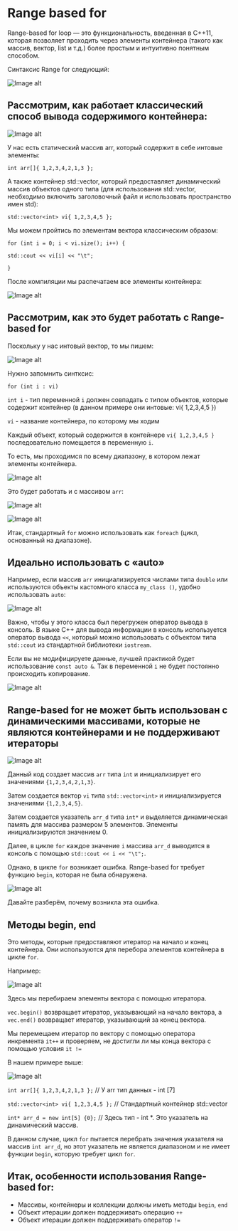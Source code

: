 # Range based for

Range-based for loop — это функциональность, введенная в C++11, которая позволяет проходить через элементы контейнера (такого как массив, вектор, list и т.д.) более простым и интуитивно понятным способом. 

Синтаксис Range for следующий:

![Image alt](https://github.com/netology-code/cppl-homeworks/blob/main/common/24.PNG)



## Рассмотрим, как работает классический способ вывода содержимого контейнера:

![Image alt](https://github.com/netology-code/cppl-homeworks/blob/main/common/12.PNG)



У нас есть статический массив arr, который содержит в себе интовые элементы:

`int arr[]{ 1,2,3,4,2,1,3 };`

А также контейнер std::vector, который предоставляет динамический массив объектов одного типа (для использования std::vector, необходимо включить заголовочный файл <vector> и использовать пространство имен std):

`std::vector<int> vi{ 1,2,3,4,5 };`

Мы можем пройтись по элементам вектора классическим образом:

`for (int i = 0; i < vi.size(); i++) {`


`std::cout << vi[i] << "\t";`


`}`

После компиляции мы распечатаем все элементы контейнера:

![Image alt](https://github.com/netology-code/cppl-homeworks/blob/main/common/13.PNG)



## Рассмотрим, как это будет работать с Range-based for

Поскольку у нас интовый вектор, то мы пишем:

![Image alt](https://github.com/netology-code/cppl-homeworks/blob/main/common/14.PNG)



Нужно запомнить синтксис:

`for (int i : vi)`

`int i`  - тип переменной `i` должен совпадать с типом объектов, которые содержит контейнер (в данном примере они интовые: vi{ 1,2,3,4,5 })


`vi` - название контейнера, по которому мы ходим

Каждый объект, который содержится в контейнере `vi{ 1,2,3,4,5 }` последовательно помещается в переменную `i`. 

То есть, мы проходимся по всему диапазону, в котором лежат элементы контейнера. 

![Image alt](https://github.com/netology-code/cppl-homeworks/blob/main/common/15.PNG)



Это будет работать и с массивом `arr`:

![Image alt](https://github.com/netology-code/cppl-homeworks/blob/main/common/16.PNG)



![Image alt](https://github.com/netology-code/cppl-homeworks/blob/main/common/17.PNG)



Итак, стандартный `for` можно использовать как `foreach` (цикл, основанный на диапазоне).

## Идеально использовать с «auto»

Например, если массив `arr` инициализируется числами типа `double` или используются объекты кастомного класса `my_class ()`, удобно использовать `auto`:

![Image alt](https://github.com/netology-code/cppl-homeworks/blob/main/common/18.PNG)



Важно, чтобы у этого класса был перегружен оператор вывода в консоль. В языке C++ для вывода информации в консоль используется оператор вывода `<<`, который можно использовать с объектом типа `std::cout` из стандартной библиотеки `iostream`.

Если вы не модифицируете данные, лучшей практикой будет использование `const auto &`. Так в переменной `i` не будет постоянно происходить копирование.

![Image alt](https://github.com/netology-code/cppl-homeworks/blob/main/common/20.PNG)



## Range-based for не может быть использован с динамическими массивами, которые не являются контейнерами и не поддерживают итераторы

![Image alt](https://github.com/netology-code/cppl-homeworks/blob/main/common/21.PNG)



Данный код создает массив `arr` типа `int` и инициализирует его значениями `{1,2,3,4,2,1,3}`.


Затем создается вектор `vi` типа `std::vector<int>` и инициализируется значениями `{1,2,3,4,5}`.


Затем создается указатель `arr_d` типа `int*` и выделяется динамическая память для массива размером 5 элементов. Элементы инициализируются значением 0. 


Далее, в цикле `for` каждое значение `i` массива `arr_d` выводится в консоль с помощью `std::cout << i << "\t";`. 


Однако, в цикле `for` возникает ошибка. Range-based for требует функцию `begin`, которая не была обнаружена.

![Image alt](https://github.com/netology-code/cppl-homeworks/blob/main/common/22.PNG)



Давайте разберём, почему возникла эта ошибка.

## Методы begin, end

Это методы, которые предоставляют итератор на начало и конец контейнера. Они используются для перебора элементов контейнера в цикле `for`. 

Например:

![Image alt](https://github.com/netology-code/cppl-homeworks/blob/main/common/23.PNG)


Здесь мы перебираем элементы вектора с помощью итератора. 


`vec.begin()` возвращает итератор, указывающий на начало вектора, а `vec.end()` возвращает итератор, указывающий за конец вектора. 

Мы перемещаем итератор по вектору с помощью оператора инкремента `it++` и проверяем, не достигли ли мы конца вектора с помощью условия `it !=`

В нашем примере выше:

![Image alt](https://github.com/netology-code/cppl-homeworks/blob/main/common/22.PNG)

`int arr[]{ 1,2,3,4,2,1,3 };` // У arr тип данных - int [7]


`std::vector<int> vi{ 1,2,3,4,5 };` // Стандартный контейнер std::vector


`int* arr_d = new int[5] {0};` // Здесь тип - int *. Это указатель на динамический массив. 

В данном случае, цикл `for` пытается перебрать значения указателя на массив `int arr_d`, но этот указатель не является диапазоном и не имеет функции `begin`, которую требует цикл `for`.

## Итак, особенности использования Range-based for:
- Массивы, контейнеры и коллекции должны иметь методы `begin`, `end`
- Объект итерации должен поддерживать операцию `++`
- Объект итерации должен поддерживать оператор `!=`

